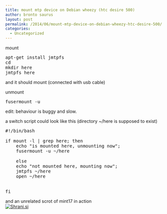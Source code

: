 ```yaml
---
title: mount mtp device on Debian wheezy (htc desire 500)
author: bronto saurus
layout: post
permalink: /2014/06/mount-mtp-device-on-debian-wheezy-htc-desire-500/
categories:
  - Uncategorized
---
```

mount

<pre>apt-get install jmtpfs
cd
mkdir here
jmtpfs here</pre>

and it should mount (connected with usb cable)

unmount

<pre>fusermount -u</pre>

edit: behaviour is buggy and slow.

a switch script could look like this (directory ~/here is supposed to exist)

<pre>#!/bin/bash

if mount -l | grep here; then 
    echo "is mounted here, unmounting now";
    fusermount -u ~/here
    
    else
    echo "not mounted here, mounting now";
    jmtpfs ~/here
    open ~/here


fi
</pre>

and an unrelated scrot of mint17 in action  
[<img src="http://shrani.si/t/3N/Fz/3yep5fFy/htc.jpg" style="border: 0px;" alt="Shrani.si" />][1]

 [1]: http://shrani.si/f/3N/Fz/3yep5fFy/htc.png